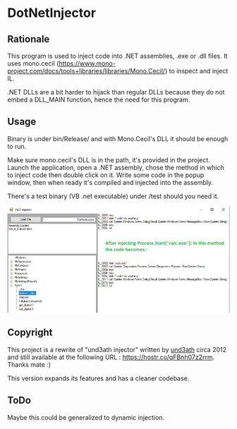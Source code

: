 DotNetInjector
==============

Rationale
---------
This program is used to inject code into .NET assemblies, .exe or .dll files.
It uses mono.cecil (https://www.mono-project.com/docs/tools+libraries/libraries/Mono.Cecil/) to inspect and inject IL.

.NET DLLs are a bit harder to hijack than regular DLLs because they do not embed a DLL_MAIN function, hence the need for this program.

Usage
-----
Binary is under bin/Release/ and with Mono.Cecil's DLL it should be enough to run.

Make sure mono.cecil's DLL is in the path, it's provided in the project.
Launch the application, open a .NET assembly, chose the method in which to inject code then double click on it. Write some code in the popup window, then when ready it's compiled and injected into the assembly.

There's a test binary (VB .net executable) under /test should you need it.

![injection result](view.png)

Copyright
---------
This project is a rewrite of "und3ath injector" written by [und3ath](https://github.com/und3ath/) circa 2012 and still available at the following URL : https://hostr.co/qFBnh07z2rrm. Thanks mate :)

This version expands its features and has a cleaner codebase.

ToDo
----
Maybe this could be generalized to dynamic injection.
